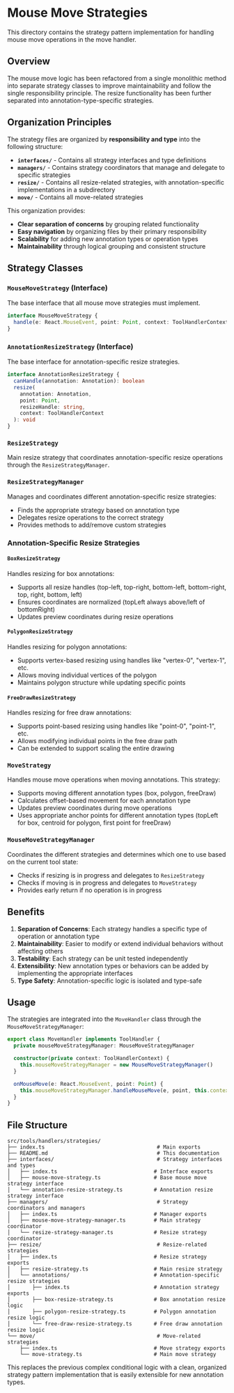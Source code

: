 # Mouse Move Strategies

This directory contains the strategy pattern implementation for handling mouse move operations in the move handler.

## Overview

The mouse move logic has been refactored from a single monolithic method into separate strategy classes to improve maintainability and follow the single responsibility principle. The resize functionality has been further separated into annotation-type-specific strategies.

## Organization Principles

The strategy files are organized by **responsibility and type** into the following structure:

- **`interfaces/`** - Contains all strategy interfaces and type definitions
- **`managers/`** - Contains strategy coordinators that manage and delegate to specific strategies
- **`resize/`** - Contains all resize-related strategies, with annotation-specific implementations in a subdirectory
- **`move/`** - Contains all move-related strategies

This organization provides:

- **Clear separation of concerns** by grouping related functionality
- **Easy navigation** by organizing files by their primary responsibility
- **Scalability** for adding new annotation types or operation types
- **Maintainability** through logical grouping and consistent structure

## Strategy Classes

### `MouseMoveStrategy` (Interface)

The base interface that all mouse move strategies must implement.

```typescript
interface MouseMoveStrategy {
  handle(e: React.MouseEvent, point: Point, context: ToolHandlerContext): void
}
```

### `AnnotationResizeStrategy` (Interface)

The base interface for annotation-specific resize strategies.

```typescript
interface AnnotationResizeStrategy {
  canHandle(annotation: Annotation): boolean
  resize(
    annotation: Annotation,
    point: Point,
    resizeHandle: string,
    context: ToolHandlerContext
  ): void
}
```

### `ResizeStrategy`

Main resize strategy that coordinates annotation-specific resize operations through the `ResizeStrategyManager`.

### `ResizeStrategyManager`

Manages and coordinates different annotation-specific resize strategies:

- Finds the appropriate strategy based on annotation type
- Delegates resize operations to the correct strategy
- Provides methods to add/remove custom strategies

### Annotation-Specific Resize Strategies

#### `BoxResizeStrategy`

Handles resizing for box annotations:

- Supports all resize handles (top-left, top-right, bottom-left, bottom-right, top, right, bottom, left)
- Ensures coordinates are normalized (topLeft always above/left of bottomRight)
- Updates preview coordinates during resize operations

#### `PolygonResizeStrategy`

Handles resizing for polygon annotations:

- Supports vertex-based resizing using handles like "vertex-0", "vertex-1", etc.
- Allows moving individual vertices of the polygon
- Maintains polygon structure while updating specific points

#### `FreeDrawResizeStrategy`

Handles resizing for free draw annotations:

- Supports point-based resizing using handles like "point-0", "point-1", etc.
- Allows modifying individual points in the free draw path
- Can be extended to support scaling the entire drawing

### `MoveStrategy`

Handles mouse move operations when moving annotations. This strategy:

- Supports moving different annotation types (box, polygon, freeDraw)
- Calculates offset-based movement for each annotation type
- Updates preview coordinates during move operations
- Uses appropriate anchor points for different annotation types (topLeft for box, centroid for polygon, first point for freeDraw)

### `MouseMoveStrategyManager`

Coordinates the different strategies and determines which one to use based on the current tool state:

- Checks if resizing is in progress and delegates to `ResizeStrategy`
- Checks if moving is in progress and delegates to `MoveStrategy`
- Provides early return if no operation is in progress

## Benefits

1. **Separation of Concerns**: Each strategy handles a specific type of operation or annotation type
2. **Maintainability**: Easier to modify or extend individual behaviors without affecting others
3. **Testability**: Each strategy can be unit tested independently
4. **Extensibility**: New annotation types or behaviors can be added by implementing the appropriate interfaces
5. **Type Safety**: Annotation-specific logic is isolated and type-safe

## Usage

The strategies are integrated into the `MoveHandler` class through the `MouseMoveStrategyManager`:

```typescript
export class MoveHandler implements ToolHandler {
  private mouseMoveStrategyManager: MouseMoveStrategyManager

  constructor(private context: ToolHandlerContext) {
    this.mouseMoveStrategyManager = new MouseMoveStrategyManager()
  }

  onMouseMove(e: React.MouseEvent, point: Point) {
    this.mouseMoveStrategyManager.handleMouseMove(e, point, this.context)
  }
}
```

## File Structure

```
src/tools/handlers/strategies/
├── index.ts                                    # Main exports
├── README.md                                   # This documentation
├── interfaces/                                 # Strategy interfaces and types
│   ├── index.ts                               # Interface exports
│   ├── mouse-move-strategy.ts                 # Base mouse move strategy interface
│   └── annotation-resize-strategy.ts          # Annotation resize strategy interface
├── managers/                                   # Strategy coordinators and managers
│   ├── index.ts                               # Manager exports
│   ├── mouse-move-strategy-manager.ts         # Main strategy coordinator
│   └── resize-strategy-manager.ts             # Resize strategy coordinator
├── resize/                                     # Resize-related strategies
│   ├── index.ts                               # Resize strategy exports
│   ├── resize-strategy.ts                     # Main resize strategy
│   └── annotations/                           # Annotation-specific resize strategies
│       ├── index.ts                           # Annotation strategy exports
│       ├── box-resize-strategy.ts             # Box annotation resize logic
│       ├── polygon-resize-strategy.ts         # Polygon annotation resize logic
│       └── free-draw-resize-strategy.ts       # Free draw annotation resize logic
└── move/                                       # Move-related strategies
    ├── index.ts                               # Move strategy exports
    └── move-strategy.ts                       # Main move strategy
```

This replaces the previous complex conditional logic with a clean, organized strategy pattern implementation that is easily extensible for new annotation types.
